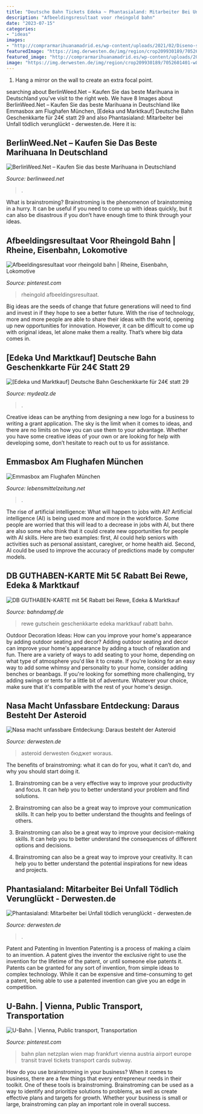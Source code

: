 ```yaml
---
title: "Deutsche Bahn Tickets Edeka ~ Phantasialand: Mitarbeiter Bei Unfall Tödlich Verunglückt"
description: "Afbeeldingsresultaat voor rheingold bahn"
date: "2023-07-15"
categories:
- "ideas"
images:
- "http://comprarmarihuanamadrid.es/wp-content/uploads/2021/02/Diseno-sin-titulo-2021-02-18T205049.895.jpg"
featuredImage: "https://img.derwesten.de/img/region/crop209930189/7052601401-w820-cv16_9-q85/Phantasialand-Black-Mamba-01.jpg"
featured_image: "http://comprarmarihuanamadrid.es/wp-content/uploads/2021/02/Diseno-sin-titulo-2021-02-18T205049.895.jpg"
image: "https://img.derwesten.de/img/region/crop209930189/7052601401-w820-cv16_9-q85/Phantasialand-Black-Mamba-01.jpg"
---
```



1. Hang a mirror on the wall to create an extra focal point.

	

		
searching about BerlinWeed.Net – Kaufen Sie das beste Marihuana in Deutschland you've visit to the right web. We have 8 Images about BerlinWeed.Net – Kaufen Sie das beste Marihuana in Deutschland like Emmasbox am Flughafen München, [Edeka und Marktkauf] Deutsche Bahn Geschenkkarte für 24€ statt 29 and also Phantasialand: Mitarbeiter bei Unfall tödlich verunglückt - derwesten.de. Here it is:
		
    
## BerlinWeed.Net – Kaufen Sie Das Beste Marihuana In Deutschland

<img loading=lazy src="http://comprarmarihuanamadrid.es/wp-content/uploads/2021/02/Diseno-sin-titulo-2021-02-18T205049.895.jpg" onerror="this.onerror=null;this.src='https://tse3.mm.bing.net/th?id=OIP.PEZAY99XenRrvvDhMxeF7AAAAA&amp;pid=15.1';" alt="BerlinWeed.Net – Kaufen Sie das beste Marihuana in Deutschland">

_Source: berlinweed.net_

>. 

	

What is brainstroming? Brainstroming is the phenomenon of brainstorming in a hurry. It can be useful if you need to come up with ideas quickly, but it can also be disastrous if you don’t have enough time to think through your ideas.

    
## Afbeeldingsresultaat Voor Rheingold Bahn | Rheine, Eisenbahn, Lokomotive

<img loading=lazy src="https://i.pinimg.com/originals/3e/3f/21/3e3f21ab57424b051562b694ffb6b96c.jpg" onerror="this.onerror=null;this.src='https://tse2.mm.bing.net/th?id=OIP.R65pwe3HYlLKmU_rUHct8QHaFj&amp;pid=15.1';" alt="Afbeeldingsresultaat voor rheingold bahn | Rheine, Eisenbahn, Lokomotive">

_Source: pinterest.com_

>rheingold afbeeldingsresultaat. 

	

Big ideas are the seeds of change that future generations will need to find and invest in if they hope to see a better future. With the rise of technology, more and more people are able to share their ideas with the world, opening up new opportunities for innovation. However, it can be difficult to come up with original ideas, let alone make them a reality. That’s where big data comes in.

    
## [Edeka Und Marktkauf] Deutsche Bahn Geschenkkarte Für 24€ Statt 29

<img loading=lazy src="https://static.mydealz.de/live/thread_additional_info/content/K858W/40818.jpg" onerror="this.onerror=null;this.src='https://tse2.mm.bing.net/th?id=OIP.gkHMCxto6CMKh9zIr9NbyAHaEn&amp;pid=15.1';" alt="[Edeka und Marktkauf] Deutsche Bahn Geschenkkarte für 24€ statt 29">

_Source: mydealz.de_

>. 

	

Creative ideas can be anything from designing a new logo for a business to writing a grant application. The sky is the limit when it comes to ideas, and there are no limits on how you can use them to your advantage. Whether you have some creative ideas of your own or are looking for help with developing some, don’t hesitate to reach out to us for assistance.

    
## Emmasbox Am Flughafen München

<img loading=lazy src="https://www.lebensmittelzeitung.net/gallery/media/803/14650-detailp.jpeg" onerror="this.onerror=null;this.src='https://tse2.mm.bing.net/th?id=OIP.UTvhgc5wOEYSWx6P7LncjwHaFj&amp;pid=15.1';" alt="Emmasbox am Flughafen München">

_Source: lebensmittelzeitung.net_

>. 

	

The rise of artificial intelligence: What will happen to jobs with AI?
Artificial intelligence (AI) is being used more and more in the workforce. Some people are worried that this will lead to a decrease in jobs with AI, but there are also some who think that it could create new opportunities for people with AI skills. Here are two examples: first, AI could help seniors with activities such as personal assistant, caregiver, or home health aid. Second, AI could be used to improve the accuracy of predictions made by computer models.

    
## DB GUTHABEN-KARTE Mit 5€ Rabatt Bei Rewe, Edeka &amp; Marktkauf

<img loading=lazy src="https://cdn.shortpixel.ai/client/q_glossy,ret_img,w_722/https://www.bahndampf.de/wp-content/uploads/2018/10/DB-Geschenkkarte-722x1024.jpg" onerror="this.onerror=null;this.src='https://tse4.mm.bing.net/th?id=OIP.Nx-NJ5LTWFJzUyyFprr92AHaKg&amp;pid=15.1';" alt="DB GUTHABEN-KARTE mit 5€ Rabatt bei Rewe, Edeka &amp; Marktkauf">

_Source: bahndampf.de_

>rewe gutschein geschenkkarte edeka marktkauf rabatt bahn. 

	

Outdoor Decoration Ideas: How can you improve your home's appearance by adding outdoor seating and decor?
Adding outdoor seating and decor can improve your home's appearance by adding a touch of relaxation and fun. There are a variety of ways to add seating to your home, depending on what type of atmosphere you'd like it to create. If you're looking for an easy way to add some whimsy and personality to your home, consider adding benches or beanbags. If you're looking for something more challenging, try adding swings or tents for a little bit of adventure. Whatever your choice, make sure that it's compatible with the rest of your home's design.

    
## Nasa Macht Unfassbare Entdeckung: Daraus Besteht Der Asteroid

<img loading=lazy src="https://img.derwesten.de/img/frontpage/crop225188861/0602601395-w820-cv16_9-q85/Asteroid-Erde.jpg" onerror="this.onerror=null;this.src='https://tse3.mm.bing.net/th?id=OIP.pmL694Dic-p1_U3-Sxzc7gHaEK&amp;pid=15.1';" alt="Nasa macht unfassbare Entdeckung: Daraus besteht der Asteroid">

_Source: derwesten.de_

>asteroid derwesten бюджет woraus. 

	

The benefits of brainstroming: what it can do for you, what it can’t do, and why you should start doing it.
1. Brainstroming can be a very effective way to improve your productivity and focus. It can help you to better understand your problem and find solutions.
2. Brainstroming can also be a great way to improve your communication skills. It can help you to better understand the thoughts and feelings of others.

3. Brainstroming can also be a great way to improve your decision-making skills. It can help you to better understand the consequences of different options and decisions.

4. Brainstroming can also be a great way to improve your creativity. It can help you to better understand the potential inspirations for new ideas and projects.

    
## Phantasialand: Mitarbeiter Bei Unfall Tödlich Verunglückt - Derwesten.de

<img loading=lazy src="https://img.derwesten.de/img/region/crop209930189/7052601401-w820-cv16_9-q85/Phantasialand-Black-Mamba-01.jpg" onerror="this.onerror=null;this.src='https://tse2.mm.bing.net/th?id=OIP._d0iZX5b0cJcsHx_zspgNQHaEK&amp;pid=15.1';" alt="Phantasialand: Mitarbeiter bei Unfall tödlich verunglückt - derwesten.de">

_Source: derwesten.de_

>. 

	

Patent and Patenting in Invention
Patenting is a process of making a claim to an invention. A patent gives the inventor the exclusive right to use the invention for the lifetime of the patent, or until someone else patents it. Patents can be granted for any sort of invention, from simple ideas to complex technology. While it can be expensive and time-consuming to get a patent, being able to use a patented invention can give you an edge in competition.

    
## U-Bahn. | Vienna, Public Transport, Transportation

<img loading=lazy src="https://i.pinimg.com/originals/e1/68/de/e168de3fca01773a622ce0a21bdcf978.jpg" onerror="this.onerror=null;this.src='https://tse4.mm.bing.net/th?id=OIP.G9LA3RJxDyeyS1qvYEtA_wHaGO&amp;pid=15.1';" alt="U-Bahn. | Vienna, Public transport, Transportation">

_Source: pinterest.com_

>bahn plan netzplan wien map frankfurt vienna austria airport europe transit travel tickets transport cards subway. 

	

How do you use brainstroming in your business?
When it comes to business, there are a few things that every entrepreneur needs in their toolkit. One of these tools is brainstroming. Brainstroming can be used as a way to identify and prioritize solutions to problems, as well as create effective plans and targets for growth. Whether your business is small or large, brainstroming can play an important role in overall success.

